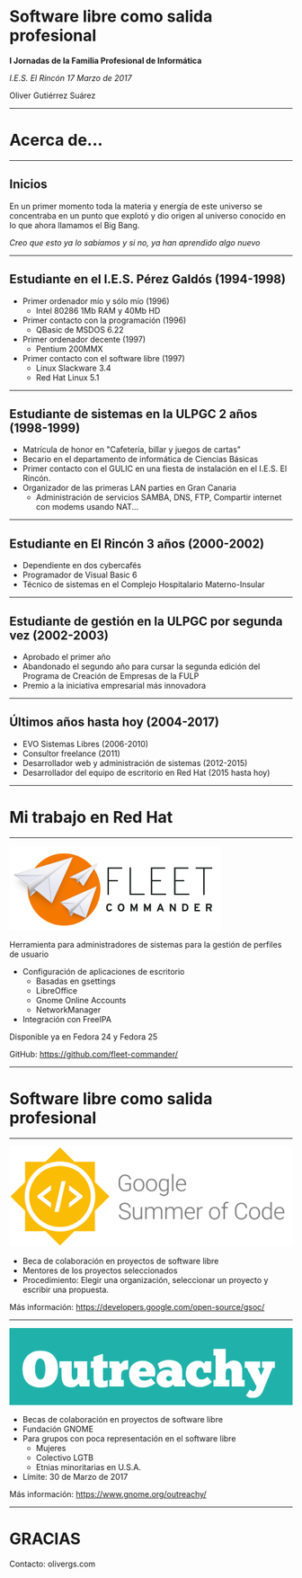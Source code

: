 <!-- $theme: default -->

Software libre como salida profesional
=========================================

**I Jornadas de la Familia Profesional de Informática**

*I.E.S. El Rincón 17 Marzo de 2017*

Oliver Gutiérrez Suárez

---

Acerca de...
============

---

Inicios
-------
En un primer momento toda la materia y energía de este universo se concentraba en un punto que explotó y dio origen al universo conocido en lo que ahora llamamos el Big Bang.

*Creo que esto ya lo sabíamos y si no, ya han aprendido algo nuevo*

---

Estudiante en el I.E.S. Pérez Galdós (1994-1998)
------------------------------------------------
* Primer ordenador mío y sólo mío (1996)
  * Intel 80286 1Mb RAM y 40Mb HD
* Primer contacto con la programación (1996)
  * QBasic de MSDOS 6.22
* Primer ordenador decente (1997)
  * Pentium 200MMX
* Primer contacto con el software libre (1997)
  * Linux Slackware 3.4
  * Red Hat Linux 5.1

---

Estudiante de sistemas en la ULPGC 2 años (1998-1999)
-----------------------------------------------------
* Matrícula de honor en "Cafetería, billar y juegos de cartas"
* Becario en el departamento de informática de Ciencias Básicas
* Primer contacto con el GULIC en una fiesta de instalación en el I.E.S. El Rincón. 
* Organizador de las primeras LAN parties en Gran Canaria
  * Administración de servicios SAMBA, DNS, FTP, Compartir internet con modems usando NAT...

---

Estudiante en El Rincón 3 años (2000-2002)
------------------------------------------
* Dependiente en dos cybercafés
* Programador de Visual Basic 6
* Técnico de sistemas en el Complejo Hospitalario Materno-Insular

---

Estudiante de gestión en la ULPGC por segunda vez (2002-2003)
-------------------------------------------------------------
* Aprobado el primer año
* Abandonado el segundo año para cursar la segunda edición del Programa de Creación de Empresas de la FULP
* Premio a la iniciativa empresarial más innovadora

---

Últimos años hasta hoy (2004-2017)
----------------------
* EVO Sistemas Libres (2006-2010)
* Consultor freelance (2011)
* Desarrollador web y administración de sistemas (2012-2015)
* Desarrollador del equipo de escritorio en Red Hat (2015 hasta hoy)

---

Mi trabajo en Red Hat
=====================

---

![Fleet Commander](fleet-commander.png)

Herramienta para administradores de sistemas para la gestión de perfiles de usuario

* Configuración de aplicaciones de escritorio
  * Basadas en gsettings
  * LibreOffice
  * Gnome Online Accounts
  * NetworkManager
* Integración con FreeIPA

Disponible ya en Fedora 24 y Fedora 25

GitHub: https://github.com/fleet-commander/

---

Software libre como salida profesional
======================================

---

![GsoC](gsoc.png)
* Beca de colaboración en proyectos de software libre
* Mentores de los proyectos seleccionados
* Procedimiento: Elegir una organización, seleccionar un proyecto y escribir una propuesta.

Más información: https://developers.google.com/open-source/gsoc/

---

![Outreachy](outreachy.png)

* Becas de colaboración en proyectos de software libre
* Fundación GNOME
* Para grupos con poca representación en el software libre
  * Mujeres
  * Colectivo LGTB
  * Etnias minoritarias en U.S.A.
* Límite: 30 de Marzo de 2017

Más información: https://www.gnome.org/outreachy/

---

GRACIAS
=========

Contacto: olivergs.com
